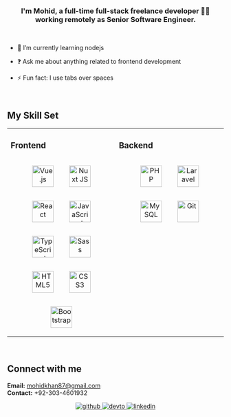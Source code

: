 
### <div align="center">I'm Mohid, a full-time full-stack freelance developer 👨‍💻 working remotely as Senior Software Engineer.</div>  

<br />

- 🌱 I’m currently learning nodejs
  

- ❓ Ask me about anything related to frontend development
  

- ⚡ Fun fact: I use tabs over spaces  
  

<br/>  


## My Skill Set  
<table><tr><td valign="top" width="50%">



### Frontend  
<div align="center">
<img style="margin: 16px" src="https://profilinator.rishav.dev/skills-assets/vuejs-original-wordmark.svg" alt="Vue.js" height="50" />  
<img style="margin: 16px" src="https://profilinator.rishav.dev/skills-assets/nuxt.png" alt="Nuxt JS" height="50" />
<img style="margin: 16px" src="https://profilinator.rishav.dev/skills-assets/react-original-wordmark.svg" alt="React" height="50" />  
<img style="margin: 16px" src="https://profilinator.rishav.dev/skills-assets/javascript-original.svg" alt="JavaScript" height="50" />
<img style="margin: 16px" src="https://profilinator.rishav.dev/skills-assets/typescript-original.svg" alt="TypeScript" height="50" />
<img style="margin: 16px" src="https://profilinator.rishav.dev/skills-assets/sass-original.svg" alt="Sass" height="50" />  
<img style="margin: 16px" src="https://profilinator.rishav.dev/skills-assets/html5-original-wordmark.svg" alt="HTML5" height="50" />
<img style="margin: 16px" src="https://profilinator.rishav.dev/skills-assets/css3-original-wordmark.svg" alt="CSS3" height="50" />  
<img style="margin: 16px" src="https://profilinator.rishav.dev/skills-assets/bootstrap-plain.svg" alt="Bootstrap" height="50" />
</div>

</td><td valign="top" width="50%">



### Backend  
<div align="center">  
<img style="margin: 16px" src="https://profilinator.rishav.dev/skills-assets/php-original.svg" alt="PHP" height="50" />  
<img style="margin: 16px" src="https://profilinator.rishav.dev/skills-assets/laravel-plain-wordmark.svg" alt="Laravel" height="50" />  
<img style="margin: 16px" src="https://profilinator.rishav.dev/skills-assets/mysql-original-wordmark.svg" alt="MySQL" height="50" />  
<img style="margin: 16px" src="https://profilinator.rishav.dev/skills-assets/git-scm-icon.svg" alt="Git" height="50" />  
</div>


</td></tr></table>

<br/>  

## Connect with me  
<b>Email:</b> mohidkhan87@gmail.com <br> <b>Contact:</b> +92-303-4601932  
<div align="center">
<a href="https://github.com/mohidkhan87" target="_blank">
<img src=https://img.shields.io/badge/github-%2324292e.svg?&style=for-the-badge&logo=github&logoColor=white alt=github style="margin-bottom: 5px;" />
</a>
<a href="https://dev.to/mohidk.com" target="_blank">
<img src=https://img.shields.io/badge/dev.to-%2308090A.svg?&style=for-the-badge&logo=dev.to&logoColor=white alt=devto style="margin-bottom: 5px;" />
</a>
<a href="https://linkedin.com/in/https://www.linkedin.com/in/mohid-khan-317065170/" target="_blank">
<img src=https://img.shields.io/badge/linkedin-%231E77B5.svg?&style=for-the-badge&logo=linkedin&logoColor=white alt=linkedin style="margin-bottom: 5px;" />
</a>  
</div>  
